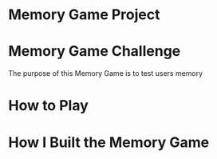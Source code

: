# Memory Game Project

# Memory Game Challenge
The purpose of this Memory Game is to test users memory

# How to Play

# How I Built the Memory Game
